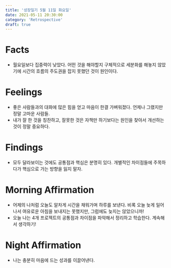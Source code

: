 ```yaml
---
title: '성장일기 5월 11일 화요일'
date: 2021-05-11 20:30:00
category: 'Retrospective'
draft: true
---
```

# Facts
- 월요일보다 집중력이 낮았다. 어떤 것을 해야할지 구체적으로 세분화를 해놓지 않았기에 시간의 흐름의 주도권을 잡지 못했던 것이 원인이다. 

# Feelings
- 좋은 사람들과의 대화에 많은 힘을 얻고 마음이 한결 가벼워졌다. 언제나 그랬지만 정말 고마운 사람들. 
- 내가 잘 한 것을 칭찬하고, 잘못한 것은 자책만 하기보다는 원인을 찾아서 개선하는 것이 정말 중요하다.

# Findings
- 모두 달라보이는 것에도 공통점과 핵심은 분명히 있다. 개별적인 차이점들에 주목하다가 핵심으로 가는 방향을 잃지 말자.

# Morning Affirmation
- 어제의 나처럼 오늘도 알차게 시간을 채워가며 하루를 보낸다. 비록 오늘 늦게 일어나서 여유로운 아침을 보내지는 못했지만, 그럼에도 늦지는 않았으니까! 
- 오늘 나는 4개 프로젝트의 공통점과 차이점을 파악해서 정리하고 학습한다. 계속해서 생각하기! 

# Night Affirmation
- 나는 충분히 마음에 드는 성과를 이끌어낸다.
